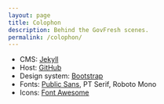```yaml
---
layout: page
title: Colophon
description: Behind the GovFresh scenes.
permalink: /colophon/
---
```


* CMS: [Jekyll](https://jekyllrb.com/)
* Host: [GitHub](https://github.com)
* Design system: [Bootstrap](https://getbootstrap.com/)
* Fonts: [Public Sans](https://public-sans.digital.gov/), PT Serif, Roboto Mono
* Icons: [Font Awesome](https://fontawesome.com/)